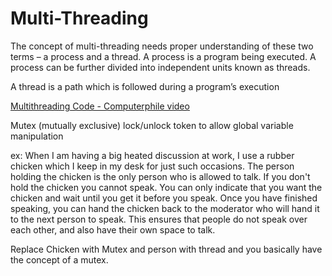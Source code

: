 # Multi-Threading

The concept of multi-threading needs proper understanding of these two terms – a process and a thread. A process is a program being executed. A process can be further divided into independent units known as threads.

A thread is a path which is followed during a program’s execution


[Multithreading Code - Computerphile video](https://www.youtube.com/watch?v=7ENFeb-J75k)


Mutex (mutually exclusive) lock/unlock token to allow global variable manipulation

ex: When I am having a big heated discussion at work, I use a rubber chicken which I keep in my desk for just such occasions. The person holding the chicken is the only person who is allowed to talk. If you don't hold the chicken you cannot speak. You can only indicate that you want the chicken and wait until you get it before you speak. Once you have finished speaking, you can hand the chicken back to the moderator who will hand it to the next person to speak. This ensures that people do not speak over each other, and also have their own space to talk.

Replace Chicken with Mutex and person with thread and you basically have the concept of a mutex.